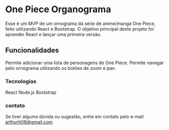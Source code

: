 # One Piece Organograma

Esse é um MVP de um ornograma da série de anime/mangá One Piece, feito utilizando React e Bootstrap. O objetivo principal deste projeto foi aprender React e lançar uma primeira versão.

## Funcionalidades

Permite adicionar uma lista de personagens de One Piece.
Permite navegar pelo ornograma utilizando os botões de zoom e pan.

### Tecnologias

React
Node.js
Bootstrap

### contato

Se tiver alguma dúvida ou sugestão, entre em contato pelo e-mail arthurtt08@gmail.com
